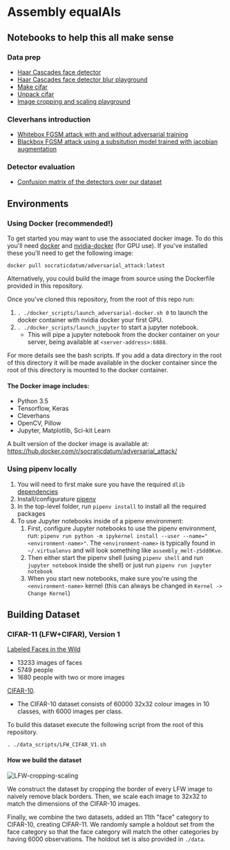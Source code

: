 # Assembly equalAIs

## Notebooks to help this all make sense

### Data prep

* [Haar Cascades face detector](https://github.com/equalais/assembly_equalais/blob/master/notebooks/sandbox/extract_faces_test.ipynb)
* [Haar Cascades face detector blur playground](https://github.com/equalais/assembly_equalais/blob/master/notebooks/sandbox/haar_cascades_blur.ipynb)
* [Make cifar](https://github.com/equalais/assembly_equalais/blob/master/notebooks/sandbox/make_cifar-11.ipynb)
* [Unpack cifar](https://github.com/equalais/assembly_equalais/blob/master/notebooks/sandbox/cifar-10_flatten.ipynb)
* [Image cropping and scaling playground](https://github.com/equalais/assembly_equalais/blob/master/notebooks/data_prep/image%20cropping%20playground.ipynb)

### Cleverhans introduction

* [Whitebox FGSM attack with and without adversarial training](https://github.com/equalais/assembly_equalais/blob/master/notebooks/cleverhans_boilerplate/mnist_whitebox_fgsm_plus_adversarial_training.ipynb)
* [Blackbox FGSM attack using a subsitution model trained with jacobian augmentation ](https://github.com/equalais/assembly_equalais/blob/master/notebooks/cleverhans_boilerplate/mnist_blackbox_substitution_fgsm.ipynb)

### Detector evaluation

* [Confusion matrix of the detectors over our dataset](https://github.com/equalais/assembly_equalais/blob/master/notebooks/evaluation/detector%20confusion%20matrix.ipynb)

## Environments

### Using Docker (recommended!)

To get started you may want to use the associated docker image. To do this you'll need [docker](https://docs.docker.com/engine/installation/linux/ubuntulinux/) and [nvidia-docker](https://github.com/NVIDIA/nvidia-docker/wiki/Why%20NVIDIA%20Docker) (for GPU use). If you've installed these you'll need to get the following image:

`docker pull socraticdatum/adversarial_attack:latest`

Alternatively, you could build the image from source using the Dockerfile provided in this repository.

Once you've cloned this repository, from the root of this repo run:
1. `. ./docker_scripts/launch_adversarial-docker.sh 0` to launch the docker container with nvidia docker your first GPU.
2. `. ./docker_scripts/launch_jupyter` to start a jupyter notebook.
    - This will pipe a jupyter notebook from the docker container on your server, being available at `<server-address>:6888`.

For more details see the bash scripts. If you add a data directory in the root of this directory it will be made available in the docker container since the root of this directory is mounted to the docker container.

#### The Docker image includes:
- Python 3.5
- Tensorflow, Keras
- Cleverhans
- OpenCV, Pillow
- Jupyter, Matplotlib, Sci-kit Learn

A built version of the docker image is available at:
https://hub.docker.com/r/socraticdatum/adversarial_attack/


### Using pipenv locally

1. You will need to first make sure you have the required `dlib` [dependencies](https://www.pyimagesearch.com/2017/03/27/how-to-install-dlib/)
1. Install/configurature [pipenv](https://docs.pipenv.org/)
1. In the top-level folder, run `pipenv install` to install all the required packages
1. To use Jupyter notebooks inside of a pipenv environment:
    1. First, configure Jupyter notebooks to use the pipenv environment, run: `pipenv run python -m ipykernel install
     --user --name="<environment-name>"`. The `<environment-name>` is typically found in `~/.virtualenvs` and will look something
like `assembly_melt-zSdd0Kve`.
    1. Then either start the pipenv shell (using `pipenv shell` and run `jupyter notebook` inside the shell) or
    just run `pipenv run jupyter notebook`
    1. When you start new notebooks, make sure you're using the `<environment-name>` kernel (this can always be
    changed in `Kernel -> Change Kernel`)

## Building Dataset

### CIFAR-11 (LFW+CIFAR), Version 1

[Labeled Faces in the Wild](http://vis-www.cs.umass.edu/lfw/)
 - 13233 images of faces
 - 5749 people
 - 1680 people with two or more images

[CIFAR-10](https://www.cs.toronto.edu/~kriz/cifar.html).
 - The CIFAR-10 dataset consists of 60000 32x32 colour images in 10 classes, with 6000 images per class.

To build this dataset execute the following script from the root of this repository.

`. ./data_scripts/LFW_CIFAR_V1.sh`

#### How we build the dataset

![LFW-cropping-scaling](https://github.com/equalais/assembly_equalais/blob/master/utils/LFW_crop_scale.jpg)

We construct the dataset by cropping the border of every LFW image to naively remove black borders. Then, we scale each image to 32x32 to match the dimensions of the CIFAR-10 images.

Finally, we combine the two datasets, added an 11th "face" category to CIFAR-10, creating CIFAR-11. We randomly sample a holdout set from the face category so that the face category will match the other categories by having 6000 observations. The holdout set is also provided in `./data`.
